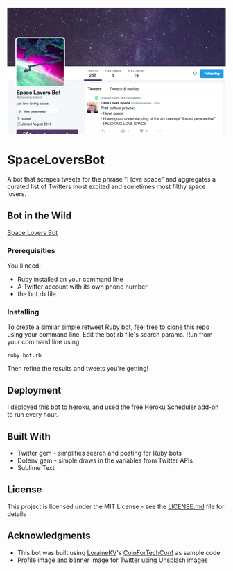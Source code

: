 ![Space Lovers Bot in action](./SpaceLoversBot.jpg?raw=true "Space Lovers Bot in action")

# SpaceLoversBot

A bot that scrapes tweets for the phrase "I love space" and aggregates a curated list of Twitters most excited and sometimes most filthy space lovers. 

## Bot in the Wild
[Space Lovers Bot](http://twitter.com/spaceloversbot)

### Prerequisities

You'll need:

* Ruby installed on your command line
* A Twitter account with its own phone number
* the bot.rb file

### Installing

To create a similar simple retweet Ruby bot, feel free to clone this repo using your command line. Edit the bot.rb file's search params. Run from your command line using 

```
ruby bot.rb
```
Then refine the results and tweets you're getting!

## Deployment

I deployed this bot to heroku, and used the free Heroku Scheduler add-on to run every hour.

## Built With

* Twitter gem - simplifies search and posting for Ruby bots
* Dotenv gem - simple draws in the variables from Twitter APIs
* Sublime Text

## License

This project is licensed under the MIT License - see the [LICENSE.md](LICENSE.md) file for details

## Acknowledgments
* This bot was built using [LoraineKV](https://github.com/lorainekv)'s [CoinForTechConf](https://github.com/lorainekv/coin-for-tech-conf ) as sample code
* Profile image and banner image for Twitter using [Unsplash](https://unsplash.com) images

